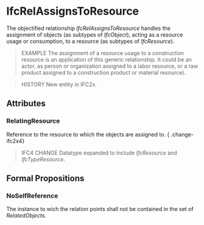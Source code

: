 # IfcRelAssignsToResource

The objectified relationship _IfcRelAssignsToResource_ handles the assignment of objects (as subtypes of _IfcObject_), acting as a resource usage or consumption, to a resource (as subtypes of _IfcResource_).

> EXAMPLE  The assignment of a resource usage to a construction resource is an application of this generic relationship. It could be an actor, as person or organization assigned to a labor resource, or a raw product assigned to a construction product or material resource).

> HISTORY  New entity in IFC2x.

## Attributes

### RelatingResource
Reference to the resource to which the objects are assigned to.
{ .change-ifc2x4}
> IFC4 CHANGE Datatype expanded to include _IfcResource_ and _IfcTypeResource_.

## Formal Propositions

### NoSelfReference
The instance to wich the relation points shall not be contained in the set of _RelatedObjects_.
